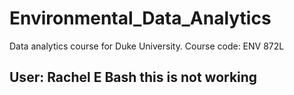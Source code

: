# Environmental_Data_Analytics
Data analytics course for Duke University. Course code: ENV 872L

## User: Rachel E Bash this is not working
